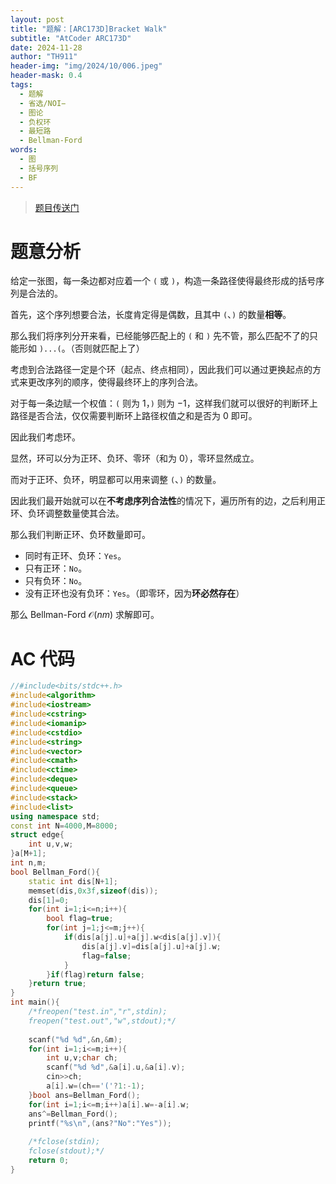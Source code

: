 ```yaml
---
layout: post
title: "题解：[ARC173D]Bracket Walk"
subtitle: "AtCoder ARC173D"
date: 2024-11-28
author: "TH911"
header-img: "img/2024/10/006.jpeg"
header-mask: 0.4
tags:
  - 题解
  - 省选/NOI−
  - 图论
  - 负权环
  - 最短路
  - Bellman-Ford
words:
  - 图
  - 括号序列
  - BF
---
```


> [题目传送门](https://www.luogu.com.cn/problem/AT_arc173_d)

# 题意分析

给定一张图，每一条边都对应着一个 `(` 或 `)`，构造一条路径使得最终形成的括号序列是合法的。

首先，这个序列想要合法，长度肯定得是偶数，且其中 `(`、`)` 的数量**相等**。

那么我们将序列分开来看，已经能够匹配上的 `(` 和 `)` 先不管，那么匹配不了的只能形如 `)...(`。（否则就匹配上了）

考虑到合法路径一定是个环（起点、终点相同），因此我们可以通过更换起点的方式来更改序列的顺序，使得最终环上的序列合法。

对于每一条边赋一个权值：`(` 则为 $1$，`)` 则为 $-1$，这样我们就可以很好的判断环上路径是否合法，仅仅需要判断环上路径权值之和是否为 $0$ 即可。

因此我们考虑环。

显然，环可以分为正环、负环、零环（和为 $0$），零环显然成立。

而对于正环、负环，明显都可以用来调整 `(`、`)` 的数量。

因此我们最开始就可以在**不考虑序列合法性**的情况下，遍历所有的边，之后利用正环、负环调整数量使其合法。

那么我们判断正环、负环数量即可。

* 同时有正环、负环：`Yes`。
* 只有正环：`No`。
* 只有负环：`No`。
* 没有正环也没有负环：`Yes`。（即零环，因为**环必然存在**）

那么 Bellman-Ford $\mathcal O(nm)$ 求解即可。

# AC 代码

```cpp
//#include<bits/stdc++.h>
#include<algorithm>
#include<iostream>
#include<cstring>
#include<iomanip>
#include<cstdio>
#include<string>
#include<vector>
#include<cmath>
#include<ctime>
#include<deque>
#include<queue>
#include<stack>
#include<list>
using namespace std;
const int N=4000,M=8000;
struct edge{
	int u,v,w;
}a[M+1];
int n,m;
bool Bellman_Ford(){
	static int dis[N+1];
	memset(dis,0x3f,sizeof(dis));
	dis[1]=0;
	for(int i=1;i<=n;i++){
		bool flag=true;
		for(int j=1;j<=m;j++){
			if(dis[a[j].u]+a[j].w<dis[a[j].v]){
				dis[a[j].v]=dis[a[j].u]+a[j].w;
				flag=false;
			}
		}if(flag)return false;
	}return true;
}
int main(){
	/*freopen("test.in","r",stdin);
	freopen("test.out","w",stdout);*/
	
	scanf("%d %d",&n,&m);
	for(int i=1;i<=m;i++){
		int u,v;char ch;
		scanf("%d %d",&a[i].u,&a[i].v);
		cin>>ch;
		a[i].w=(ch=='('?1:-1);
	}bool ans=Bellman_Ford();
	for(int i=1;i<=m;i++)a[i].w=-a[i].w;
	ans^=Bellman_Ford();
	printf("%s\n",(ans?"No":"Yes"));
	
	/*fclose(stdin);
	fclose(stdout);*/
	return 0;
}
```

